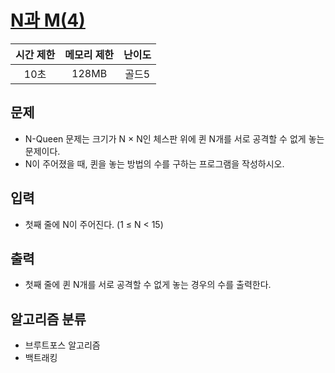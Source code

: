 # [N과 M(4)](https://www.acmicpc.net/problem/9663)

|시간 제한|메모리 제한|난이도|
|:-------:|:--------:|:----:|
|10초|128MB|골드5|

## 문제
- N-Queen 문제는 크기가 N × N인 체스판 위에 퀸 N개를 서로 공격할 수 없게 놓는 문제이다.
- N이 주어졌을 때, 퀸을 놓는 방법의 수를 구하는 프로그램을 작성하시오.

## 입력
- 첫째 줄에 N이 주어진다. (1 ≤ N < 15)

## 출력
- 첫째 줄에 퀸 N개를 서로 공격할 수 없게 놓는 경우의 수를 출력한다.

## 알고리즘 분류
- 브루트포스 알고리즘
- 백트래킹